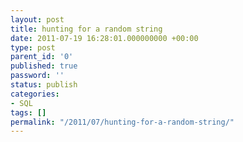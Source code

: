 ```yaml
---
layout: post
title: hunting for a random string
date: 2011-07-19 16:28:01.000000000 +00:00
type: post
parent_id: '0'
published: true
password: ''
status: publish
categories:
- SQL
tags: []
permalink: "/2011/07/hunting-for-a-random-string/"
---
```

